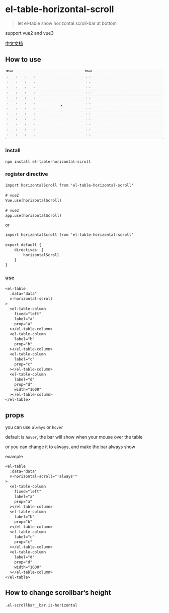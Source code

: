 # el-table-horizontal-scroll

> let el-table show horizontal scroll-bar at bottom

support vue2 and vue3

[中文文档]('./README_CN.md')

## How to use

![](./res.gif)

### install

```
npm install el-table-horizontal-scroll
```

### register directive

```
import horizontalScroll from 'el-table-horizontal-scroll'

# vue2
Vue.use(horizontalScroll)

# vue3
app.use(horizontalScroll)
```

or

```
import horizontalScroll from 'el-table-horizontal-scroll'

export default {
    directives: {
        horizontalScroll
    }
}
```

### use

```
<el-table
  :data="data"
  v-horizontal-scroll
>
  <el-table-column
    fixed="left"
    label="a"
    prop="a"
  ></el-table-column>
  <el-table-column
    label="b"
    prop="b"
  ></el-table-column>
  <el-table-column
    label="c"
    prop="c"
  ></el-table-column>
  <el-table-column
    label="d"
    prop="d"
    width="1600"
  ></el-table-column>
</el-table>
```

## props

you can use `always` or `hover`

default is `hover`, the bar will show when your mouse over the table

or you can change it to always, and make the bar always show

example

```
<el-table
  :data="data"
  v-horizontal-scroll="'always'"
>
  <el-table-column
    fixed="left"
    label="a"
    prop="a"
  ></el-table-column>
  <el-table-column
    label="b"
    prop="b"
  ></el-table-column>
  <el-table-column
    label="c"
    prop="c"
  ></el-table-column>
  <el-table-column
    label="d"
    prop="d"
    width="1600"
  ></el-table-column>
</el-table>
```

## How to change scrollbar‘s height

`.el-scrollbar__bar.is-horizontal`
